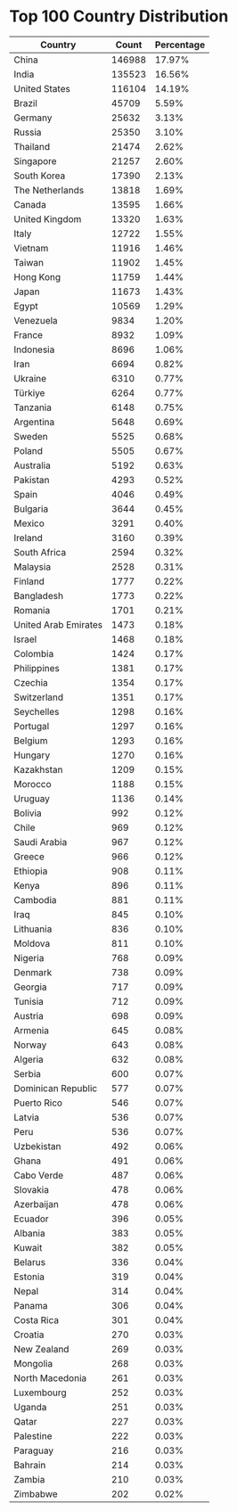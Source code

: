 # Top 100 Country Distribution
| Country | Count | Percentage |
|----|----|----|
| China | 146988 | 17.97% |
| India | 135523 | 16.56% |
| United States | 116104 | 14.19% |
| Brazil | 45709 | 5.59% |
| Germany | 25632 | 3.13% |
| Russia | 25350 | 3.10% |
| Thailand | 21474 | 2.62% |
| Singapore | 21257 | 2.60% |
| South Korea | 17390 | 2.13% |
| The Netherlands | 13818 | 1.69% |
| Canada | 13595 | 1.66% |
| United Kingdom | 13320 | 1.63% |
| Italy | 12722 | 1.55% |
| Vietnam | 11916 | 1.46% |
| Taiwan | 11902 | 1.45% |
| Hong Kong | 11759 | 1.44% |
| Japan | 11673 | 1.43% |
| Egypt | 10569 | 1.29% |
| Venezuela | 9834 | 1.20% |
| France | 8932 | 1.09% |
| Indonesia | 8696 | 1.06% |
| Iran | 6694 | 0.82% |
| Ukraine | 6310 | 0.77% |
| Türkiye | 6264 | 0.77% |
| Tanzania | 6148 | 0.75% |
| Argentina | 5648 | 0.69% |
| Sweden | 5525 | 0.68% |
| Poland | 5505 | 0.67% |
| Australia | 5192 | 0.63% |
| Pakistan | 4293 | 0.52% |
| Spain | 4046 | 0.49% |
| Bulgaria | 3644 | 0.45% |
| Mexico | 3291 | 0.40% |
| Ireland | 3160 | 0.39% |
| South Africa | 2594 | 0.32% |
| Malaysia | 2528 | 0.31% |
| Finland | 1777 | 0.22% |
| Bangladesh | 1773 | 0.22% |
| Romania | 1701 | 0.21% |
| United Arab Emirates | 1473 | 0.18% |
| Israel | 1468 | 0.18% |
| Colombia | 1424 | 0.17% |
| Philippines | 1381 | 0.17% |
| Czechia | 1354 | 0.17% |
| Switzerland | 1351 | 0.17% |
| Seychelles | 1298 | 0.16% |
| Portugal | 1297 | 0.16% |
| Belgium | 1293 | 0.16% |
| Hungary | 1270 | 0.16% |
| Kazakhstan | 1209 | 0.15% |
| Morocco | 1188 | 0.15% |
| Uruguay | 1136 | 0.14% |
| Bolivia | 992 | 0.12% |
| Chile | 969 | 0.12% |
| Saudi Arabia | 967 | 0.12% |
| Greece | 966 | 0.12% |
| Ethiopia | 908 | 0.11% |
| Kenya | 896 | 0.11% |
| Cambodia | 881 | 0.11% |
| Iraq | 845 | 0.10% |
| Lithuania | 836 | 0.10% |
| Moldova | 811 | 0.10% |
| Nigeria | 768 | 0.09% |
| Denmark | 738 | 0.09% |
| Georgia | 717 | 0.09% |
| Tunisia | 712 | 0.09% |
| Austria | 698 | 0.09% |
| Armenia | 645 | 0.08% |
| Norway | 643 | 0.08% |
| Algeria | 632 | 0.08% |
| Serbia | 600 | 0.07% |
| Dominican Republic | 577 | 0.07% |
| Puerto Rico | 546 | 0.07% |
| Latvia | 536 | 0.07% |
| Peru | 536 | 0.07% |
| Uzbekistan | 492 | 0.06% |
| Ghana | 491 | 0.06% |
| Cabo Verde | 487 | 0.06% |
| Slovakia | 478 | 0.06% |
| Azerbaijan | 478 | 0.06% |
| Ecuador | 396 | 0.05% |
| Albania | 383 | 0.05% |
| Kuwait | 382 | 0.05% |
| Belarus | 336 | 0.04% |
| Estonia | 319 | 0.04% |
| Nepal | 314 | 0.04% |
| Panama | 306 | 0.04% |
| Costa Rica | 301 | 0.04% |
| Croatia | 270 | 0.03% |
| New Zealand | 269 | 0.03% |
| Mongolia | 268 | 0.03% |
| North Macedonia | 261 | 0.03% |
| Luxembourg | 252 | 0.03% |
| Uganda | 251 | 0.03% |
| Qatar | 227 | 0.03% |
| Palestine | 222 | 0.03% |
| Paraguay | 216 | 0.03% |
| Bahrain | 214 | 0.03% |
| Zambia | 210 | 0.03% |
| Zimbabwe | 202 | 0.02% |

